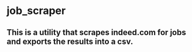 # job_scraper

## This is a utility that scrapes indeed.com for jobs and exports the results into a csv.